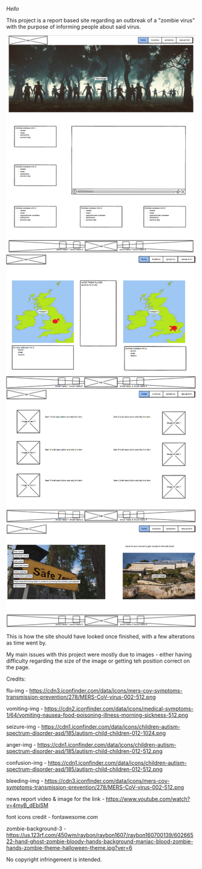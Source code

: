 *Hello*

This project is a report based site regarding an outbreak of a "zombie virus" with the purpose of informing people about said virus.

![alt text](./assets/images/balsamiq-page-1.png)
![alt text](./assets/images/balsamiq-page-2.png)
![alt text](./assets/images/balsamiq-page-3.png)
![alt text](./assets/images/balsamiq-page-4.png)

This is how the site should have looked once finished, with a few alterations as time went by.

My main issues with this project were mostly due to images - either having difficulty regarding the size of the image or getting teh position correct on the page.

Credits:

flu-img - https://cdn3.iconfinder.com/data/icons/mers-cov-symptoms-transmission-prevention/278/MERS-CoV-virus-002-512.png

vomiting-img - https://cdn2.iconfinder.com/data/icons/medical-symptoms-1/64/vomiting-nausea-food-poisoning-illness-morning-sickness-512.png

seizure-img - https://cdn1.iconfinder.com/data/icons/children-autism-spectrum-disorder-asd/185/autism-child-children-012-1024.png

anger-img - https://cdn1.iconfinder.com/data/icons/children-autism-spectrum-disorder-asd/185/autism-child-children-012-512.png

confusion-img - https://cdn1.iconfinder.com/data/icons/children-autism-spectrum-disorder-asd/185/autism-child-children-012-512.png

bleeding-img - https://cdn3.iconfinder.com/data/icons/mers-cov-symptoms-transmission-prevention/278/MERS-CoV-virus-002-512.png

news report video & image for the link - https://www.youtube.com/watch?v=4myB_dEbiSM

font icons credit - fontawesome.com

zombie-background-3 - https://us.123rf.com/450wm/raybon/raybon1607/raybon160700139/60266522-hand-ghost-zombie-bloody-hands-background-maniac-blood-zombie-hands-zombie-theme-halloween-theme.jpg?ver=6

No copyright infringement is intended.